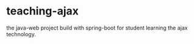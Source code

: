 # teaching-ajax
the java-web project  build with spring-boot for student learning the ajax technology.
